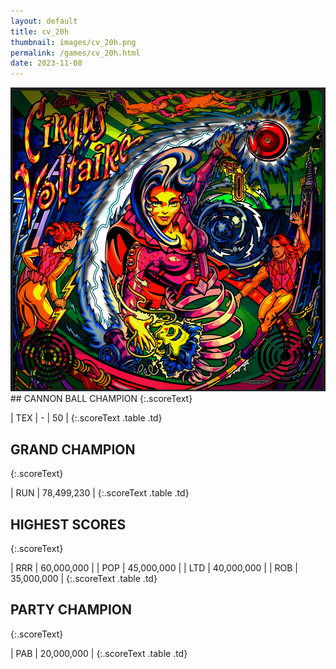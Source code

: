 ```yaml
---
layout: default
title: cv_20h
thumbnail: images/cv_20h.png
permalink: /games/cv_20h.html
date: 2023-11-08
---
```


<img src="../images/cv_20h.png" class="gameThumbnail img-fluid mx-auto align-middle">
## CANNON BALL CHAMPION
{:.scoreText}

| TEX | - | 50 | 
{:.scoreText .table .td}

## GRAND CHAMPION
{:.scoreText}

| RUN | 78,499,230 | 
{:.scoreText .table .td}

## HIGHEST SCORES
{:.scoreText}

| RRR | 60,000,000 | 
| POP | 45,000,000 | 
| LTD | 40,000,000 | 
| ROB | 35,000,000 | 
{:.scoreText .table .td}

## PARTY CHAMPION
{:.scoreText}

| PAB | 20,000,000 | 
{:.scoreText .table .td}
